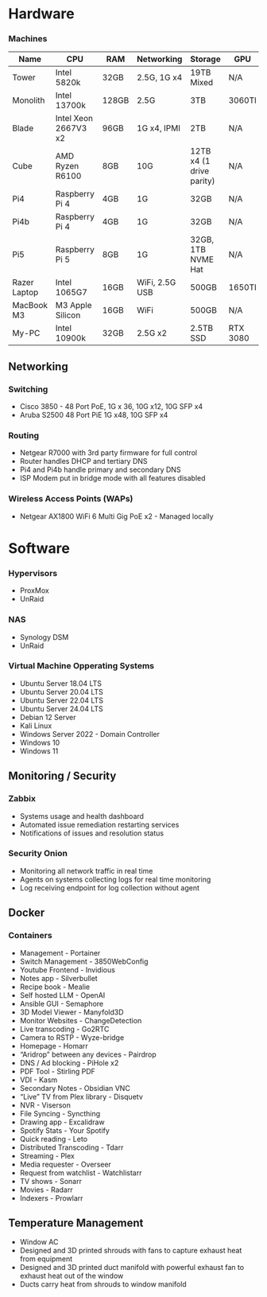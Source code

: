 # Hardware

### Machines

| Name         | CPU                  | RAM   | Networking     | Storage                  | GPU      |
| ------------ | -------------------- | ----- | -------------- | ------------------------ | -------- |
| Tower        | Intel 5820k          | 32GB  | 2.5G, 1G x4    | 19TB Mixed               | N/A      |
| Monolith     | Intel 13700k         | 128GB | 2.5G           | 3TB                      | 3060TI   |
| Blade        | Intel Xeon 2667V3 x2 | 96GB  | 1G x4, IPMI    | 2TB                      | N/A      |
| Cube         | AMD Ryzen R6100      | 8GB   | 10G            | 12TB x4 (1 drive parity) | N/A      |
| Pi4          | Raspberry Pi 4       | 4GB   | 1G             | 32GB                     | N/A      |
| Pi4b         | Raspberry Pi 4       | 4GB   | 1G             | 32GB                     | N/A      |
| Pi5          | Raspberry Pi 5       | 8GB   | 1G             | 32GB, 1TB NVME Hat       | N/A      |
| Razer Laptop | Intel 1065G7         | 16GB  | WiFi, 2.5G USB | 500GB                    | 1650TI   |
| MacBook M3   | M3 Apple Silicon     | 16GB  | WiFi           | 500GB                    | N/A      |
| My-PC        | Intel 10900k         | 32GB  | 2.5G x2        | 2.5TB SSD                | RTX 3080 |

## Networking

### Switching

- Cisco 3850 - 48 Port PoE, 1G x 36, 10G x12, 10G SFP x4 
- Aruba S2500 48 Port PiE 1G x48, 10G SFP x4

### Routing

- Netgear R7000 with 3rd party firmware for full control
- Router handles DHCP and tertiary DNS
- Pi4 and Pi4b handle primary and secondary DNS
- ISP Modem put in bridge mode with all features disabled

### Wireless Access Points (WAPs)

- Netgear AX1800 WiFi 6 Multi Gig PoE x2 - Managed locally

# Software

### Hypervisors

- ProxMox
- UnRaid

### NAS

- Synology DSM
- UnRaid

### Virtual Machine Opperating Systems

- Ubuntu Server 18.04 LTS
- Ubuntu Server 20.04 LTS
- Ubuntu Server 22.04 LTS
- Ubuntu Server 24.04 LTS
- Debian 12 Server
- Kali Linux
- Windows Server 2022 - Domain Controller
- Windows 10
- Windows 11

## Monitoring / Security

### Zabbix

- Systems usage and health dashboard
- Automated issue remediation restarting services
- Notifications of issues and resolution status
    
### Security Onion

- Monitoring all network traffic in real time
- Agents on systems collecting logs for real time monitoring
- Log receiving endpoint for log collection without agent

## Docker

### Containers

- Management - Portainer
- Switch Management - 3850WebConfig
- Youtube Frontend - Invidious
- Notes app - Silverbullet
- Recipe book - Mealie
- Self hosted LLM - OpenAI
- Ansible GUI - Semaphore
- 3D Model Viewer - Manyfold3D
- Monitor Websites - ChangeDetection
- Live transcoding - Go2RTC
- Camera to RSTP - Wyze-bridge
- Homepage - Homarr
- “Aridrop” between any devices - Pairdrop
- DNS / Ad blocking - PiHole x2 
- PDF Tool - Stirling PDF
- VDI - Kasm
- Secondary Notes - Obsidian VNC
- “Live” TV from Plex library - Disquetv
- NVR - Viserson
- File Syncing - Syncthing
- Drawing app - Excalidraw
- Spotify Stats - Your Spotify 
- Quick reading - Leto
- Distributed Transcoding - Tdarr
- Streaming - Plex
- Media requester - Overseer
- Request from watchlist - Watchlistarr
- TV shows - Sonarr
- Movies - Radarr
- Indexers - Prowlarr

## Temperature Management

- Window AC
- Designed and 3D printed shrouds with fans to capture exhaust heat from equipment
- Designed and 3D printed duct manifold with powerful exhaust fan to exhaust heat out of the window
- Ducts carry heat from shrouds to window manifold

